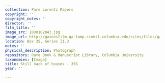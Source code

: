 ```yaml
---
collection: Pare Lorentz Papers
copyright: ''
copyright_notes: ''
director: ''
film_title: ''
image_src: 1000102043.jpg
image_url: http://gainesfilm.qa-lamp.ccnmtl.columbia.edu/sites/files/gainesfilm/images/1000102043.jpg
location: Box 35, Series II.3
notes: ''
physical_description: Photograph
repository: Rare Book & Manuscript Library, Columbia University
taxonomies: [Image]
title: Still back of houses - 356
year: ''

---
```

